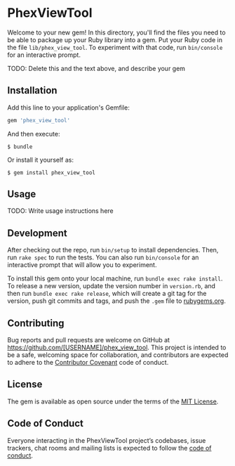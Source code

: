 # PhexViewTool

Welcome to your new gem! In this directory, you'll find the files you need to be able to package up your Ruby library into a gem. Put your Ruby code in the file `lib/phex_view_tool`. To experiment with that code, run `bin/console` for an interactive prompt.

TODO: Delete this and the text above, and describe your gem

## Installation

Add this line to your application's Gemfile:

```ruby
gem 'phex_view_tool'
```

And then execute:

    $ bundle

Or install it yourself as:

    $ gem install phex_view_tool

## Usage

TODO: Write usage instructions here

## Development

After checking out the repo, run `bin/setup` to install dependencies. Then, run `rake spec` to run the tests. You can also run `bin/console` for an interactive prompt that will allow you to experiment.

To install this gem onto your local machine, run `bundle exec rake install`. To release a new version, update the version number in `version.rb`, and then run `bundle exec rake release`, which will create a git tag for the version, push git commits and tags, and push the `.gem` file to [rubygems.org](https://rubygems.org).

## Contributing

Bug reports and pull requests are welcome on GitHub at https://github.com/[USERNAME]/phex_view_tool. This project is intended to be a safe, welcoming space for collaboration, and contributors are expected to adhere to the [Contributor Covenant](http://contributor-covenant.org) code of conduct.

## License

The gem is available as open source under the terms of the [MIT License](https://opensource.org/licenses/MIT).

## Code of Conduct

Everyone interacting in the PhexViewTool project’s codebases, issue trackers, chat rooms and mailing lists is expected to follow the [code of conduct](https://github.com/[USERNAME]/phex_view_tool/blob/master/CODE_OF_CONDUCT.md).
